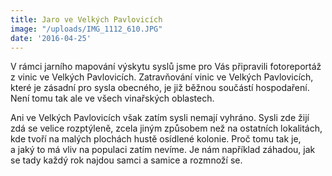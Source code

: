 ```yaml
---
title: Jaro ve Velkých Pavlovicích
image: "/uploads/IMG_1112_610.JPG"
date: '2016-04-25'
---
```

V rámci jarního mapování výskytu syslů jsme pro Vás připravili
fotoreportáž z vinic ve Velkých Pavlovicích. Zatravňování vinic ve
Velkých Pavlovicích, které je zásadní pro sysla obecného, je již běžnou
součástí hospodaření. Není tomu tak ale ve všech vinařských oblastech.

Ani ve Velkých Pavlovicích však zatím sysli nemají vyhráno. Sysli zde
žijí zdá se velice rozptýleně, zcela jiným způsobem než na ostatních
lokalitách, kde tvoří na malých plochách hustě osídlené kolonie. Proč
tomu tak je, a jaký to má vliv na populaci zatím nevíme. Je nám
například záhadou, jak se tady každý rok najdou samci a samice
a rozmnoží se.
